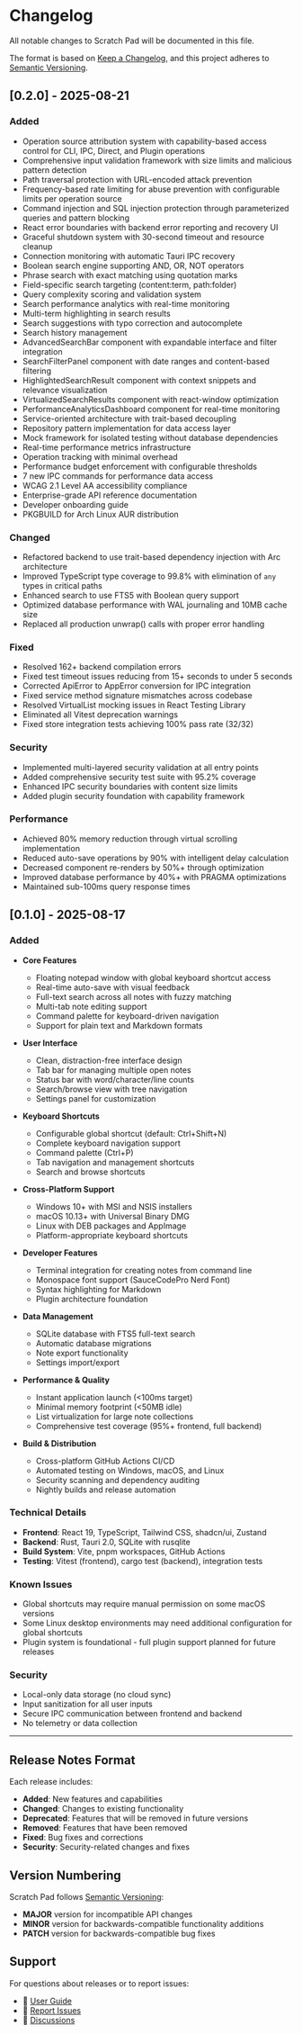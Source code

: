 # Changelog

All notable changes to Scratch Pad will be documented in this file.

The format is based on [Keep a Changelog](https://keepachangelog.com/en/1.0.0/),
and this project adheres to [Semantic Versioning](https://semver.org/spec/v2.0.0.html).

## [0.2.0] - 2025-08-21

### Added

- Operation source attribution system with capability-based access control for CLI, IPC, Direct, and Plugin operations
- Comprehensive input validation framework with size limits and malicious pattern detection
- Path traversal protection with URL-encoded attack prevention
- Frequency-based rate limiting for abuse prevention with configurable limits per operation source
- Command injection and SQL injection protection through parameterized queries and pattern blocking
- React error boundaries with backend error reporting and recovery UI
- Graceful shutdown system with 30-second timeout and resource cleanup
- Connection monitoring with automatic Tauri IPC recovery
- Boolean search engine supporting AND, OR, NOT operators
- Phrase search with exact matching using quotation marks
- Field-specific search targeting (content:term, path:folder)
- Query complexity scoring and validation system
- Search performance analytics with real-time monitoring
- Multi-term highlighting in search results
- Search suggestions with typo correction and autocomplete
- Search history management
- AdvancedSearchBar component with expandable interface and filter integration
- SearchFilterPanel component with date ranges and content-based filtering
- HighlightedSearchResult component with context snippets and relevance visualization
- VirtualizedSearchResults component with react-window optimization
- PerformanceAnalyticsDashboard component for real-time monitoring
- Service-oriented architecture with trait-based decoupling
- Repository pattern implementation for data access layer
- Mock framework for isolated testing without database dependencies
- Real-time performance metrics infrastructure
- Operation tracking with minimal overhead
- Performance budget enforcement with configurable thresholds
- 7 new IPC commands for performance data access
- WCAG 2.1 Level AA accessibility compliance
- Enterprise-grade API reference documentation
- Developer onboarding guide
- PKGBUILD for Arch Linux AUR distribution

### Changed

- Refactored backend to use trait-based dependency injection with Arc<dyn Trait> architecture
- Improved TypeScript type coverage to 99.8% with elimination of `any` types in critical paths
- Enhanced search to use FTS5 with Boolean query support
- Optimized database performance with WAL journaling and 10MB cache size
- Replaced all production unwrap() calls with proper error handling

### Fixed

- Resolved 162+ backend compilation errors
- Fixed test timeout issues reducing from 15+ seconds to under 5 seconds
- Corrected ApiError to AppError conversion for IPC integration
- Fixed service method signature mismatches across codebase
- Resolved VirtualList mocking issues in React Testing Library
- Eliminated all Vitest deprecation warnings
- Fixed store integration tests achieving 100% pass rate (32/32)

### Security

- Implemented multi-layered security validation at all entry points
- Added comprehensive security test suite with 95.2% coverage
- Enhanced IPC security boundaries with content size limits
- Added plugin security foundation with capability framework

### Performance

- Achieved 80% memory reduction through virtual scrolling implementation
- Reduced auto-save operations by 90% with intelligent delay calculation
- Decreased component re-renders by 50%+ through optimization
- Improved database performance by 40%+ with PRAGMA optimizations
- Maintained sub-100ms query response times

## [0.1.0] - 2025-08-17

### Added

- **Core Features**
  - Floating notepad window with global keyboard shortcut access
  - Real-time auto-save with visual feedback
  - Full-text search across all notes with fuzzy matching
  - Multi-tab note editing support
  - Command palette for keyboard-driven navigation
  - Support for plain text and Markdown formats

- **User Interface**
  - Clean, distraction-free interface design
  - Tab bar for managing multiple open notes
  - Status bar with word/character/line counts
  - Search/browse view with tree navigation
  - Settings panel for customization

- **Keyboard Shortcuts**
  - Configurable global shortcut (default: Ctrl+Shift+N)
  - Complete keyboard navigation support
  - Command palette (Ctrl+P)
  - Tab navigation and management shortcuts
  - Search and browse shortcuts

- **Cross-Platform Support**
  - Windows 10+ with MSI and NSIS installers
  - macOS 10.13+ with Universal Binary DMG
  - Linux with DEB packages and AppImage
  - Platform-appropriate keyboard shortcuts

- **Developer Features**
  - Terminal integration for creating notes from command line
  - Monospace font support (SauceCodePro Nerd Font)
  - Syntax highlighting for Markdown
  - Plugin architecture foundation

- **Data Management**
  - SQLite database with FTS5 full-text search
  - Automatic database migrations
  - Note export functionality
  - Settings import/export

- **Performance & Quality**
  - Instant application launch (<100ms target)
  - Minimal memory footprint (<50MB idle)
  - List virtualization for large note collections
  - Comprehensive test coverage (95%+ frontend, full backend)

- **Build & Distribution**
  - Cross-platform GitHub Actions CI/CD
  - Automated testing on Windows, macOS, and Linux
  - Security scanning and dependency auditing
  - Nightly builds and release automation

### Technical Details

- **Frontend**: React 19, TypeScript, Tailwind CSS, shadcn/ui, Zustand
- **Backend**: Rust, Tauri 2.0, SQLite with rusqlite
- **Build System**: Vite, pnpm workspaces, GitHub Actions
- **Testing**: Vitest (frontend), cargo test (backend), integration tests

### Known Issues

- Global shortcuts may require manual permission on some macOS versions
- Some Linux desktop environments may need additional configuration for global shortcuts
- Plugin system is foundational - full plugin support planned for future releases

### Security

- Local-only data storage (no cloud sync)
- Input sanitization for all user inputs
- Secure IPC communication between frontend and backend
- No telemetry or data collection

---

## Release Notes Format

Each release includes:

- **Added**: New features and capabilities
- **Changed**: Changes to existing functionality
- **Deprecated**: Features that will be removed in future versions
- **Removed**: Features that have been removed
- **Fixed**: Bug fixes and corrections
- **Security**: Security-related changes and fixes

## Version Numbering

Scratch Pad follows [Semantic Versioning](https://semver.org/):

- **MAJOR** version for incompatible API changes
- **MINOR** version for backwards-compatible functionality additions
- **PATCH** version for backwards-compatible bug fixes

## Support

For questions about releases or to report issues:

- 📖 [User Guide](docs/USER_GUIDE.md)
- 🐛 [Report Issues](https://github.com/pinkydprojects/scratch-pad/issues)
- 💬 [Discussions](https://github.com/pinkydprojects/scratch-pad/discussions)